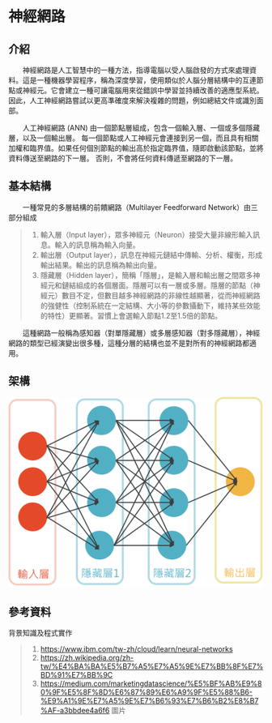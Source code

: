 # 神經網路
## 介紹
&emsp;&emsp;神經網路是人工智慧中的一種方法，指導電腦以受人腦啟發的方式來處理資料。這是一種機器學習程序，稱為深度學習，使用類似於人腦分層結構中的互連節點或神經元。它會建立一種可讓電腦用來從錯誤中學習並持續改善的適應型系統。因此，人工神經網路嘗試以更高準確度來解決複雜的問題，例如總結文件或識別面部。

&emsp;&emsp;人工神經網路 (ANN) 由一個節點層組成，包含一個輸入層、一個或多個隱藏層，以及一個輸出層。 每一個節點或人工神經元會連接到另一個，而且具有相關加權和臨界值。如果任何個別節點的輸出高於指定臨界值，隨即啟動該節點，並將資料傳送至網路的下一層。 否則，不會將任何資料傳遞至網路的下一層。
## 基本結構
&emsp;&emsp;一種常見的多層結構的前饋網路（Multilayer Feedforward Network）由三部分組成
>1. 輸入層（Input layer），眾多神經元（Neuron）接受大量非線形輸入訊息。輸入的訊息稱為輸入向量。
>2. 輸出層（Output layer），訊息在神經元鏈結中傳輸、分析、權衡，形成輸出結果。輸出的訊息稱為輸出向量。
>3. 隱藏層（Hidden layer），簡稱「隱層」，是輸入層和輸出層之間眾多神經元和鏈結組成的各個層面。隱層可以有一層或多層。隱層的節點（神經元）數目不定，但數目越多神經網路的非線性越顯著，從而神經網路的強健性（控制系統在一定結構、大小等的參數攝動下，維持某些效能的特性）更顯著。習慣上會選輸入節點1.2至1.5倍的節點。

&emsp;&emsp;這種網路一般稱為感知器（對單隱藏層）或多層感知器（對多隱藏層），神經網路的類型已經演變出很多種，這種分層的結構也並不是對所有的神經網路都適用。
## 架構
![linear-programing](https://github.com/yuanxiii/ai110b/blob/main/note/%E7%A5%9E%E7%B6%93%E7%B6%B2%E8%B7%AF.png)

## 參考資料
背景知識及程式實作
>1. https://www.ibm.com/tw-zh/cloud/learn/neural-networks
>2. https://zh.wikipedia.org/zh-tw/%E4%BA%BA%E5%B7%A5%E7%A5%9E%E7%BB%8F%E7%BD%91%E7%BB%9C
>3. https://medium.com/marketingdatascience/%E5%BF%AB%E9%80%9F%E5%8F%8D%E6%87%89%E6%A9%9F%E5%88%B6-%E9%A1%9E%E7%A5%9E%E7%B6%93%E7%B6%B2%E8%B7%AF-a3bbdee4a6f6 圖片
